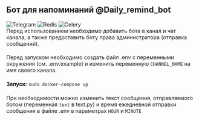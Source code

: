 ## Бот для напоминаний @Daily_remind_bot
![Telegram](https://img.shields.io/badge/Telegram-2CA5E0?style=for-the-badge&logo=telegram&logoColor=white)
![Redis](https://img.shields.io/badge/redis-%23DD0031.svg?style=for-the-badge&logo=redis&logoColor=white)
![Celery](https://img.shields.io/badge/celery-%2337814A.svg?&style=for-the-badge&logo=celery&logoColor=white)<br/>
Перед использованием необходимо добавить бота в канал и чат канала,
а также предоставить боту права администратора (отправка сообщений).<br/>
####
Перед запуском необходимо создать файл .env с переменными окружения 
(см. .env.example) и изменить переменную ```CHANNEL_NAME``` на имя своего канала.<br/>
####
**Запуск:** ```sudo docker-compose up```<br/>
####
При необходимости можно изменить текст сообщения, отправляемого ботом (переменная ```text```
в text.py) и время ежедневной отправки сообщения в файле .env в параметрах ```HOUR``` и ```MINUTE```
